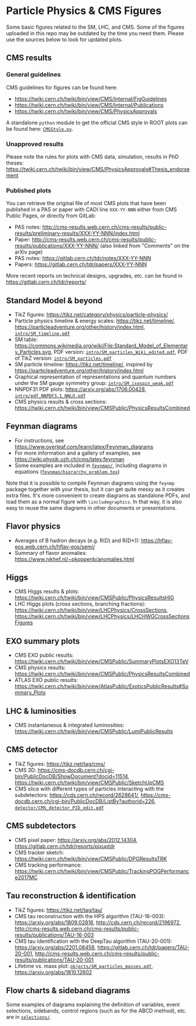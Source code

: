 # Particle Physics & CMS Figures
Some basic figures related to the SM, LHC, and CMS.
Some of the figures uploaded in this repo may be outdated by the time you need them.
Please use the sources below to look for updated plots.

## CMS results

### General guidelines
CMS guidelines for figures can be found here:
- https://twiki.cern.ch/twiki/bin/view/CMS/Internal/FigGuidelines
- https://twiki.cern.ch/twiki/bin/view/CMS/Internal/Publications
- https://twiki.cern.ch/twiki/bin/view/CMS/PhysicsApprovals

A standalone `python` module to get the official CMS style in ROOT plots can be found here:
[`CMSStyle.py`](https://github.com/cms-tau-pog/TauFW/blob/master/Plotter/python/plot/CMSStyle.py).

### Unapproved results
Please note the rules for plots with CMS data, simulation, results in PhD theses:
https://twiki.cern.ch/twiki/bin/view/CMS/PhysicsApprovals#Thesis_endorsement

### Published plots
You can retrieve the original file of most CMS plots that have been published
in a PAS or paper with CADI line `XXX-YY-NNN` either from CMS Public Pages, or directly from GitLab:
- PAS notes: http://cms-results.web.cern.ch/cms-results/public-results/preliminary-results/XXX-YY-NNN/index.html
- Paper: http://cms-results.web.cern.ch/cms-results/public-results/publications/XXX-YY-NNN/ (also linked from "Comments" on the arXiv page)
- PAS notes: https://gitlab.cern.ch/tdr/notes/XXX-YY-NNN
- Papers: https://gitlab.cern.ch/tdr/papers/XXX-YY-NNN

More recent reports on technical designs, upgrades, etc. can be found in https://gitlab.cern.ch/tdr/reports/

## Standard Model & beyond
- TikZ figures: https://tikz.net/category/physics/particle-physics/
- Particle physics timeline & energy scales: https://tikz.net/timeline/, https://particleadventure.org/other/history/index.html, [`intro/SM_timeline.pdf`](intro/SM_timeline.pdf)
- SM table: https://commons.wikimedia.org/wiki/File:Standard_Model_of_Elementary_Particles.svg, PDF version: [`intro/SM_particles_Wiki_edited.pdf`](intro/SM_particles_Wiki_edited.pdf), PDF of TikZ version: [`intro/SM_particles.pdf`](intro/SM_particles.pdf)
- SM particle timeline: https://tikz.net/timeline/, inspired by https://particleadventure.org/other/history/index.html
- Graphical representation of representations and quantum numbers under the SM gauge symmetry group: [`intro/SM_isospin_weak.pdf`](intro/SM_isospin_weak.pdf)
- NNPDF31 PDF plots: https://arxiv.org/abs/1706.00428, [`intro/pdf_NNPDF3.1_NNLO.pdf`](intro/pdf_NNPDF3.1_NNLO.pdf)
- CMS physics results & cross sections: https://twiki.cern.ch/twiki/bin/view/CMSPublic/PhysicsResultsCombined

## Feynman diagrams
- For instructions, see https://www.overleaf.com/learn/latex/Feynman_diagrams
- For more information and a gallery of examples, see https://wiki.physik.uzh.ch/cms/latex:feynman
- Some examples are included in [`feynman/`](feynman), including diagrams in equations ([`feynman/hierarchy_problem.tex`](feynman/hierarchy_problem.tex))

Note that it is possible to compile Feynman diagrams using the `feynmp` package together
with your thesis, but it can get quite messy as it creates extra files.
It's more convenient to create diagrams as standalone PDFs, and load them as a normal figure with `\includegraphics`.
In that way, it is also easy to reuse the same diagrams in other documents or presentations.

## Flavor physics
- Averages of B hadron decays (e.g. R(D) and R(D*)): https://hflav-eos.web.cern.ch/hflav-eos/semi/
- Summary of flavor anomalies: https://www.nikhef.nl/~pkoppenb/anomalies.html

## Higgs
- CMS Higgs results & plots: https://twiki.cern.ch/twiki/bin/view/CMSPublic/PhysicsResultsHIG
- LHC Higgs plots (cross sections, branching fractions): https://twiki.cern.ch/twiki/bin/view/LHCPhysics/CrossSections, https://twiki.cern.ch/twiki/bin/view/LHCPhysics/LHCHWGCrossSectionsFigures

## EXO summary plots
- CMS EXO public results: https://twiki.cern.ch/twiki/bin/view/CMSPublic/SummaryPlotsEXO13TeV
- CMS physics results: https://twiki.cern.ch/twiki/bin/view/CMSPublic/PhysicsResultsCombined
- ATLAS EXO public results: https://twiki.cern.ch/twiki/bin/view/AtlasPublic/ExoticsPublicResults#Summary_Plots

## LHC & luminosities
- CMS instantaneous & integrated luminosities: https://twiki.cern.ch/twiki/bin/view/CMSPublic/LumiPublicResults

## CMS detector
- TikZ figures: https://tikz.net/tag/cms/
- CMS 3D: https://cms-docdb.cern.ch/cgi-bin/PublicDocDB/ShowDocument?docid=11514, https://twiki.cern.ch/twiki/bin/view/CMSPublic/SketchUpCMS
- CMS slice with different types of particles interacting with the subdetectors: https://cds.cern.ch/record/2628641/, https://cms-docdb.cern.ch/cgi-bin/PublicDocDB/ListBy?authorid=226, [`detector/CMS_detector_PID_edit.pdf`](detector/CMS_detector_PID_edit.pdf)

## CMS subdetectors
- CMS pixel paper: https://arxiv.org/abs/2012.14304, https://gitlab.cern.ch/tdr/reports/pixuptdr
- CMS tracker sketch: https://twiki.cern.ch/twiki/bin/view/CMSPublic/DPGResultsTRK
- CMS tracking performance: https://twiki.cern.ch/twiki/bin/view/CMSPublic/TrackingPOGPerformance2017MC

## Tau reconstruction & identification
- TikZ figures: https://tikz.net/tag/tau/
- CMS tau reconstruction with the HPS algorithm (TAU-16-003): https://arxiv.org/abs/1809.02816, http://cds.cern.ch/record/2196972, http://cms-results.web.cern.ch/cms-results/public-results/publications/TAU-16-003
- CMS tau identification with the DeepTau algorithm (TAU-20-001): https://arxiv.org/abs/2201.08458, https://gitlab.cern.ch/tdr/papers/TAU-20-001, http://cms-results.web.cern.ch/cms-results/public-results/publications/TAU-20-001
- Lifetime vs. mass plot: [`objects/SM_particles_masses.pdf`](objects/SM_particles_masses.pdf), https://arxiv.org/abs/1810.12602

## Flow charts & sideband diagrams
Some examples of diagrams explaining the definition of variables, event selections, sidebands, control regions (such as for the ABCD method), etc. are in [`selections/`](selection).
